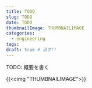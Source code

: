 ```yaml
---
title: TODO
slug: TODO
date: TODO
thumbnailImage: THUMBNAILIMAGE
categories:
  - engineering
tags:
draft: true # 消す!!
---
```


TODO: 概要を書く

<!--more-->

{{<cimg "THUMBNAILIMAGE">}}

<!--toc-->

